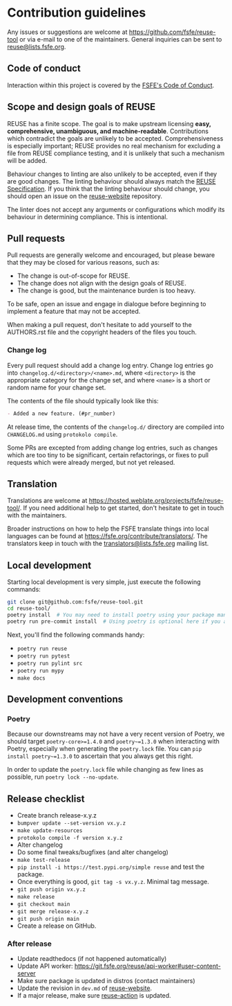<!--
SPDX-FileCopyrightText: 2021 Free Software Foundation Europe e.V. <https://fsfe.org>

SPDX-License-Identifier: CC-BY-SA-4.0
-->

# Contribution guidelines

Any issues or suggestions are welcome at <https://github.com/fsfe/reuse-tool> or
via e-mail to one of the maintainers. General inquiries can be sent to
<reuse@lists.fsfe.org>.

## Code of conduct

Interaction within this project is covered by the
[FSFE's Code of Conduct](https://fsfe.org/about/codeofconduct).

## Scope and design goals of REUSE

REUSE has a finite scope. The goal is to make upstream licensing **easy,
comprehensive, unambiguous, and machine-readable**. Contributions which
contradict the goals are unlikely to be accepted. Comprehensiveness is
especially important; REUSE provides no real mechanism for excluding a file from
REUSE compliance testing, and it is unlikely that such a mechanism will be
added.

Behaviour changes to linting are also unlikely to be accepted, even if they are
good changes. The linting behaviour should always match the
[REUSE Specification](https://reuse.software/spec/). If you think that the
linting behaviour should change, you should open an issue on the
[reuse-website](https://github.com/fsfe/reuse-website) repository.

The linter does not accept any arguments or configurations which modify its
behaviour in determining compliance. This is intentional.

## Pull requests

Pull requests are generally welcome and encouraged, but please beware that they
may be closed for various reasons, such as:

- The change is out-of-scope for REUSE.
- The change does not align with the design goals of REUSE.
- The change is good, but the maintenance burden is too heavy.

To be safe, open an issue and engage in dialogue before beginning to implement a
feature that may not be accepted.

When making a pull request, don't hesitate to add yourself to the AUTHORS.rst
file and the copyright headers of the files you touch.

### Change log

Every pull request should add a change log entry. Change log entries go into
`changelog.d/<directory>/<name>.md`, where `<directory>` is the appropriate
category for the change set, and where `<name>` is a short or random name for
your change set.

The contents of the file should typically look like this:

```markdown
- Added a new feature. (#pr_number)
```

At release time, the contents of the `changelog.d/` directory are compiled into
`CHANGELOG.md` using `protokolo compile`.

Some PRs are excepted from adding change log entries, such as changes which are
too tiny to be significant, certain refactorings, or fixes to pull requests
which were already merged, but not yet released.

## Translation

Translations are welcome at
<https://hosted.weblate.org/projects/fsfe/reuse-tool/>. If you need additional
help to get started, don't hesitate to get in touch with the maintainers.

Broader instructions on how to help the FSFE translate things into local
languages can be found at <https://fsfe.org/contribute/translators/>. The
translators keep in touch with the <translators@lists.fsfe.org> mailing list.

## Local development

Starting local development is very simple, just execute the following commands:

```bash
git clone git@github.com:fsfe/reuse-tool.git
cd reuse-tool/
poetry install  # You may need to install poetry using your package manager.
poetry run pre-commit install  # Using poetry is optional here if you already have pre-commit.
```

Next, you'll find the following commands handy:

- `poetry run reuse`
- `poetry run pytest`
- `poetry run pylint src`
- `poetry run mypy`
- `make docs`

## Development conventions

### Poetry

Because our downstreams may not have a very recent version of Poetry, we should
target `poetry-core>=1.4.0` and `poetry~=1.3.0` when interacting with Poetry,
especially when generating the `poetry.lock` file. You can
`pip install poetry~=1.3.0` to ascertain that you always get this right.

In order to update the `poetry.lock` file while changing as few lines as
possible, run `poetry lock --no-update`.

## Release checklist

- Create branch release-x.y.z
- `bumpver update --set-version vx.y.z`
- `make update-resources`
- `protokolo compile -f version x.y.z`
- Alter changelog
- Do some final tweaks/bugfixes (and alter changelog)
- `make test-release`
- `pip install -i https://test.pypi.org/simple reuse` and test the package.
- Once everything is good, `git tag -s vx.y.z`. Minimal tag message.
- `git push origin vx.y.z`
- `make release`
- `git checkout main`
- `git merge release-x.y.z`
- `git push origin main`
- Create a release on GitHub.

### After release

- Update readthedocs (if not happened automatically)
- Update API worker: https://git.fsfe.org/reuse/api-worker#user-content-server
- Make sure package is updated in distros (contact maintainers)
- Update the revision in `dev.md` of
  [reuse-website](https://github.com/fsfe/reuse-website).
- If a major release, make sure
  [reuse-action](https://github.com/fsfe/reuse-action/) is updated.
